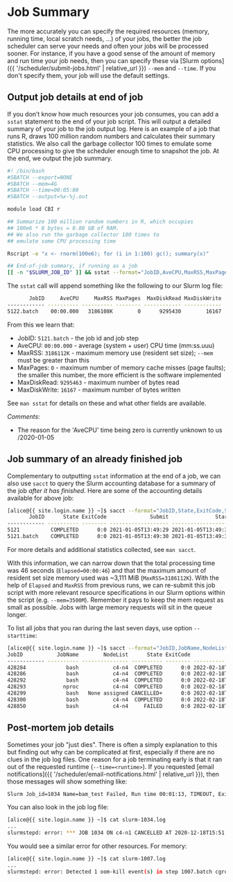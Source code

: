 # Job Summary

The more accurately you can specify the required resources (memory, running time, local scratch needs, ...) of your jobs, the better the job scheduler can serve your needs and often your jobs will be processed sooner.  For instance, if you have a good sense of the amount of memory and run time your job needs, then you can specify these via [Slurm options]({{ '/scheduler/submit-jobs.html' | relative_url }}) `--mem` and `--time`.  If you don't specify them, your job will use the default settings.


## Output job details at end of job

If you don’t know how much resources your job consumes, you can add a `sstat` statement to the end of your job script.  This will output a detailed summary of your job to the job output log. Here is an example of a job that runs R, draws 100 million random numbers and calculates their summary statistics. We also call the garbage collector 100 times to emulate some CPU processing to give the scheduler enough time to snapshot the job. At the end, we output the job summary.

```sh
#! /bin/bash
#SBATCH --export=NONE
#SBATCH --mem=4G
#SBATCH --time=00:05:00
#SBATCH --output=%x-%j.out

module load CBI r

## Summarize 100 million random numbers in R, which occupies
## 100e6 * 8 bytes = 0.80 GB of RAM.
## We also run the garbage collector 100 times to
## emulate some CPU processing time

Rscript -e "x <- rnorm(100e6); for (i in 1:100) gc(); summary(x)"

## End-of-job summary, if running as a job
[[ -n "$SLURM_JOB_ID" ]] && sstat --format="JobID,AveCPU,MaxRSS,MaxPages,MaxDiskRead,MaxDiskWrite" --allsteps --jobs="$SLURM_JOB_ID"
```

The `sstat` call will append something like the following to our Slurm log file:

```sh
       JobID     AveCPU     MaxRSS MaxPages  MaxDiskRead MaxDiskWrite 
------------ ---------- ---------- -------- ------------ ------------ 
5122.batch    00:00.000   3186108K        0      9295430        16167
```

From this we learn that:

* JobID: `5121.batch` - the job id and job step
* AveCPU: `00:00.000` - average (system + user) CPU time (mm:ss.uuu)
* MaxRSS: `3186112K` - maximum memory use (resident set size); `--mem` must be greater than this
* MaxPages: `0` - maximum number of memory cache misses (page faults); the smaller this number, the more efficient is the software implemented
* MaxDiskRead: `9295463` - maximum number of bytes read
* MaxDiskWrite: `16167` - maximum number of bytes written

See `man sstat` for details on these and what other fields are available.

_Comments_:

* The reason for the 'AveCPU' time being zero is currently unknown to us /2020-01-05



## Job summary of an already finished job

Complementary to outputting `sstat` information at the end of a job, we can also use `sacct` to query the Slurm accounting database for a summary of the job _after it has finished_.  Here are some of the accounting details available for above job:

```sh
[alice@{{ site.login.name }} ~]$ sacct --format="JobID,State,ExitCode,Submit,Start,Elapsed,AveCPU,CpuTime,MaxRSS,MaxPages,MaxDiskRead,MaxDiskWrite" -j 5121
       JobID      State ExitCode              Submit               Start    Elapsed     AveCPU    CPUTime     MaxRSS MaxPages  MaxDiskRead MaxDiskWrite 
------------ ---------- -------- ------------------- ------------------- ---------- ---------- ---------- ---------- -------- ------------ ------------ 
5121          COMPLETED      0:0 2021-01-05T13:49:29 2021-01-05T13:49:30   00:00:46              00:00:46                                               
5121.batch    COMPLETED      0:0 2021-01-05T13:49:30 2021-01-05T13:49:30   00:00:46   00:00:00   00:00:46   3186112K        0        8.86M        0.02M
```

For more details and additional statistics collected, see `man sacct`.


With this information, we can narrow down that the total processing time was 46 seconds (`Elapsed=00:00:46`) and that the maximum amount of resident set size  memory used was ~3,111 MiB (`MaxRSS=3186112K`).  With the help of `Elapsed` and `MaxRSS` from previous runs, we can re-submit this job script with more relevant resource specifications in our Slurm options within the script (e.g. `--mem=3500M`). Remember it pays to keep the mem request as small as possible. Jobs with large memory requests will sit in the queue longer.


To list all jobs that you ran during the last seven days, use option `--starttime`:

```sh
[alice@{{ site.login.name }} ~]$ sacct --format="JobID,JobName,NodeList,State,ExitCode,Submit,Start,Elapsed,AveCPU,CpuTime,MaxRSS,MaxPages,MaxDiskRead,MaxDiskWrite" --starttime=now-7days
JobID           JobName        NodeList      State ExitCode              Submit               Start    Elapsed     AveCPU    CPUTime     MaxRSS MaxPages  MaxDiskRead MaxDiskWrite 
------------ ---------- --------------- ---------- -------- ------------------- ------------------- ---------- ---------- ---------- ---------- -------- ------------ ------------ 
428284             bash           c4-n4  COMPLETED      0:0 2022-02-18T10:15:39 2022-02-18T10:15:39   00:01:01   00:00:00   01:05:04     11992K        0       23.59M        0.16M 
428286             bash           c4-n4  COMPLETED      0:0 2022-02-18T10:17:44 2022-02-18T10:17:44   00:00:36   00:00:01   00:38:24     86972K        0       14.99M        0.08M 
428292             bash           c4-n4  COMPLETED      0:0 2022-02-18T10:30:47 2022-02-18T10:30:47   00:00:06   00:00:00   00:01:36      7064K        0        0.36M        0.01M 
428293            nproc           c4-n4  COMPLETED      0:0 2022-02-18T10:30:57 2022-02-18T10:30:57   00:00:01   00:00:00   00:00:16      2172K        0        0.01M        0.00M 
428299             bash   None assigned CANCELLED+      0:0 2022-02-18T10:36:28 2022-02-18T10:38:54   00:00:00              00:00:00                                               
428300             bash           c4-n4  COMPLETED      0:0 2022-02-18T10:38:57 2022-02-18T10:38:57   09:51:27 1-09:14:50 19-17:09:36  27034524K     6045  1075023.24M   312038.07M 
428850             bash           c4-n4     FAILED      0:0 2022-02-18T22:46:08 2022-02-18T22:46:08   10:05:23 1-09:12:22 20-04:18:24  35361668K     6899   777877.95M   214575.54M 
```



## Post-mortem job details

Sometimes your job "just dies". There is often a simply explanation to this but finding out why can be complicated at first, especially if there are no clues in the job log files.  One reason for a job terminating early is that it ran out of the requested runtime (`--time=<runtime>`).  If you requested [email notifications]({{ '/scheduler/email-notifications.html' | relative_url }}), then those messages will show something like:

```sh
Slurm Job_id=1034 Name=bam_test Failed, Run time 00:01:13, TIMEOUT, ExitCode 0
```

You can also look in the job log file:

```sh
[alice@{{ site.login.name }} ~]$ cat slurm-1034.log
...
slurmstepd: error: *** JOB 1034 ON c4-n1 CANCELLED AT 2020-12-18T15:51:53 DUE TO TIME LIMIT 
```

You would see a similar error for other resources. For memory:

```sh 
[alice@{{ site.login.name }} ~]$ cat slurm-1007.log
...
slurmstepd: error: Detected 1 oom-kill event(s) in step 1007.batch cgroup. Some of your processes may have been killed by the cgroup out-of-memory handler.
```
